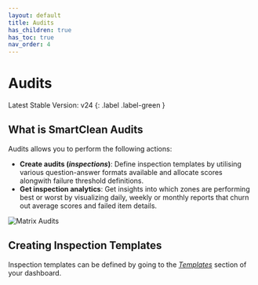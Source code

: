 ```yaml
---
layout: default
title: Audits
has_children: true
has_toc: true
nav_order: 4
---
```


# Audits
Latest Stable Version:
v24
{: .label .label-green }

## What is SmartClean Audits

Audits allows you to perform the following actions:
- **Create audits (_inspections_)**: Define inspection templates by utilising various question-answer formats available and allocate scores alongwith failure threshold definitions.
- **Get inspection analytics**: Get insights into which zones are performing best or worst by visualizing daily, weekly or monthly reports that churn out average scores and failed item details.

![Matrix Audits](https://www.smartclean.io/matrix/images/auditsWeb/audits-home.png)

## Creating Inspection Templates

Inspection templates can be defined by going to the [_Templates_](/templatesAudits.html) section of your dashboard.
